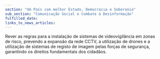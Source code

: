 ```yaml
---
section: "Um País com melhor Estado, Democracia e Soberania"
sub_section: "Comunicação Social e Combate à Desinformação"
fulfilled_date:
links_to_news_articles:
---
```


Rever as regras para a instalação de sistemas de videovigilância em zonas de risco, prevendo a expansão da rede CCTV, a utilização de drones e a utilização de sistemas de registo de imagem pelas forças de segurança, garantindo os direitos fundamentais dos cidadãos.